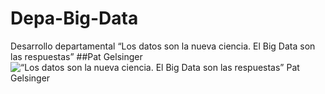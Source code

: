 # Depa-Big-Data
Desarrollo departamental
“Los datos son la nueva ciencia. El Big Data son las respuestas”
##Pat Gelsinger
![“Los datos son la nueva ciencia. El Big Data son las respuestas”
Pat Gelsinger](https://www.powerdata.es/hs-fs/hubfs/images/Big%20data-1.jpg?width=1425&name=Big%20data-1.jpg)
